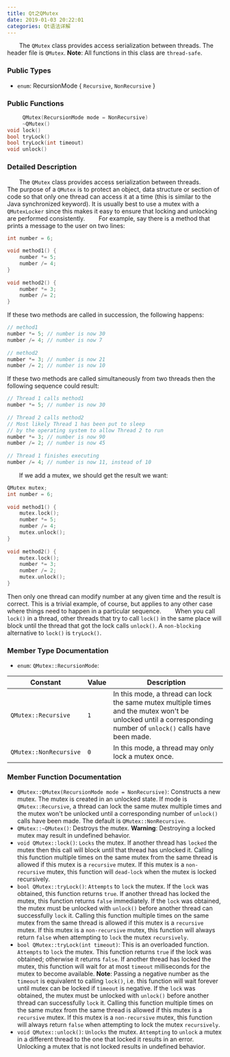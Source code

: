```yaml
---
title: Qt之QMutex
date: 2019-01-03 20:22:01
categories: Qt语法详解
---
```

&emsp;&emsp;The `QMutex` class provides access serialization between threads. The header file is `QMutex`. **Note**: All functions in this class are `thread-safe`.

### Public Types

- `enum`: RecursionMode { `Recursive`, `NonRecursive` }

### Public Functions

``` cpp
     QMutex(RecursionMode mode = NonRecursive)
     ~QMutex()
void lock()
bool tryLock()
bool tryLock(int timeout)
void unlock()
```

### Detailed Description

&emsp;&emsp;The `QMutex` class provides access serialization between threads.
&emsp;&emsp;The purpose of a `QMutex` is to protect an object, data structure or section of code so that only one thread can access it at a time (this is similar to the Java synchronized keyword). It is usually best to use a mutex with a `QMutexLocker` since this makes it easy to ensure that locking and unlocking are performed consistently.
&emsp;&emsp;For example, say there is a method that prints a message to the user on two lines:

``` cpp
int number = 6;
​
void method1() {
    number *= 5;
    number /= 4;
}
​
void method2() {
    number *= 3;
    number /= 2;
}
```

If these two methods are called in succession, the following happens:

``` cpp
// method1
number *= 5; // number is now 30
number /= 4; // number is now 7
​
// method2
number *= 3; // number is now 21
number /= 2; // number is now 10
```

If these two methods are called simultaneously from two threads then the following sequence could result:

``` cpp
// Thread 1 calls method1
number *= 5; // number is now 30
​
// Thread 2 calls method2
// Most likely Thread 1 has been put to sleep
// by the operating system to allow Thread 2 to run
number *= 3; // number is now 90
number /= 2; // number is now 45
​
// Thread 1 finishes executing
number /= 4; // number is now 11, instead of 10
```

&emsp;&emsp;If we add a mutex, we should get the result we want:

``` cpp
QMutex mutex;
int number = 6;
​
void method1() {
    mutex.lock();
    number *= 5;
    number /= 4;
    mutex.unlock();
}
​
void method2() {
    mutex.lock();
    number *= 3;
    number /= 2;
    mutex.unlock();
}
```

Then only one thread can modify number at any given time and the result is correct. This is a trivial example, of course, but applies to any other case where things need to happen in a particular sequence.
&emsp;&emsp;When you call `lock()` in a thread, other threads that try to call `lock()` in the same place will block until the thread that got the lock calls `unlock()`. A `non-blocking` alternative to `lock()` is `tryLock()`.

### Member Type Documentation

- `enum`: `QMutex::RecursionMode`:

Constant | Value | Description
---------|-------|------------
`QMutex::Recursive` | `1` | In this mode, a thread can lock the same mutex multiple times and the mutex won't be unlocked until a corresponding number of `unlock()` calls have been made.
`QMutex::NonRecursive` | `0` | In this mode, a thread may only lock a mutex once.

### Member Function Documentation

- `QMutex::QMutex(RecursionMode mode = NonRecursive)`: Constructs a new mutex. The mutex is created in an unlocked state. If mode is `QMutex::Recursive`, a thread can lock the same mutex multiple times and the mutex won't be unlocked until a corresponding number of `unlock()` calls have been made. The default is `QMutex::NonRecursive`.
- `QMutex::~QMutex()`: Destroys the mutex. **Warning**: Destroying a locked mutex may result in undefined behavior.
- `void QMutex::lock()`: `Locks` the mutex. If another thread has `locked` the mutex then this call will block until that thread has unlocked it. Calling this function multiple times on the same mutex from the same thread is allowed if this mutex is a `recursive` mutex. If this mutex is a `non-recursive` mutex, this function will `dead-lock` when the mutex is locked recursively.
- `bool QMutex::tryLock()`: `Attempts` to `lock` the mutex. If the `lock` was obtained, this function returns `true`. If another thread has locked the mutex, this function returns `false` immediately. If the `lock` was obtained, the mutex must be unlocked with `unlock()` before another thread can successfully `lock` it. Calling this function multiple times on the same mutex from the same thread is allowed if this mutex is a `recursive` mutex. If this mutex is a `non-recursive` mutex, this function will always return `false` when attempting to `lock` the mutex `recursively`.
- `bool QMutex::tryLock(int timeout)`: This is an overloaded function. `Attempts` to `lock` the mutex. This function returns `true` if the lock was obtained; otherwise it returns `false`. If another thread has locked the mutex, this function will wait for at most `timeout` milliseconds for the mutex to become available. **Note**: Passing a negative number as the `timeout` is equivalent to calling `lock()`, i.e. this function will wait forever until mutex can be locked if `timeout` is negative. If the `lock` was obtained, the mutex must be unlocked with `unlock()` before another thread can successfully `lock` it. Calling this function multiple times on the same mutex from the same thread is allowed if this mutex is a `recursive` mutex. If this mutex is a `non-recursive` mutex, this function will always return `false` when attempting to lock the mutex `recursively`.
- `void QMutex::unlock()`: `Unlocks` the mutex. `Attempting` to `unlock` a mutex in a different thread to the one that locked it results in an error. Unlocking a mutex that is not locked results in undefined behavior.